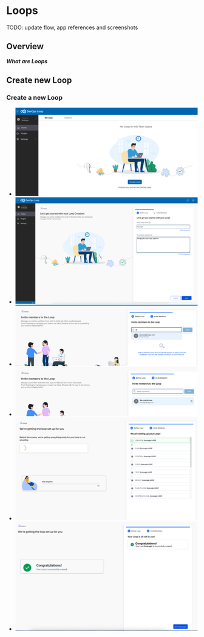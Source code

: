 # Loops

TODO: update flow, app references and screenshots

## Overview

_**What are Loops**_

## Create new Loop

### Create a new Loop

- ![Loops - Home](../media/Loop_Teamspace_07_CreateNewLoop_Home.png)
- ![Loops - Create New - Dialog](../media/Loop_Teamspace_08_CreateNewLoop_Dialog.png)
- ![Loops - Create New - search Member](../media/Loop_Teamspace_09_CreateNewLoop_searchMember.png)
- ![Loops - Create New - member added](../media/Loop_Teamspace_10_CreateNewLoop_MemberAdded.png)
- ![Loops - Create New - create process started](../media/Loop_Teamspace_11_CreateNewLoop_creation.png)
- ![Loops - Create New - creation successfull](../media/Loop_Teamspace_12_CreateNewLoop_success.png)
